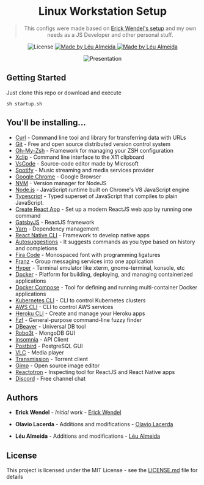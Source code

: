 <h1 align="center">Linux Workstation Setup</h1>

<blockquote align="center">
This configs were made based on <a href="https://github.com/ErickWendel/ew-ubuntu-setup">Erick Wendel's setup</a> and my own needs as a JS Developer and other personal stuff.
</blockquote>

<p align="center">
  <img alt="License" src="https://img.shields.io/badge/license-MIT-%237159c1">

  <a href="https://leunardo.dev">
    <img alt="Made by Léu Almeida" src="https://img.shields.io/badge/made%20by-Léu%20Almeida-%237159c1">
  </a>
  
  <a href="https://github.com/LeuAlmeida/ubuntu-workstation/actions">
    <img alt="Made by Léu Almeida" src="https://github.com/LeuAlmeida/ubuntu-workstation/workflows/CI/badge.svg">
  </a>  
</p>

<p align="center">
<img alt="Presentation" src=".github/presentation.gif" />
</p>

## Getting Started

Just clone this repo or download and execute 

```
sh startup.sh
```

## You'll be installing...

* [Curl](https://curl.haxx.se/) - Command line tool and library for transferring data with URLs
* [Git](https://git-scm.com/) - Free and open source distributed version control system
* [Oh-My-Zsh](https://ohmyz.sh/) - Framework for managing your ZSH configuration
* [Xclip](https://opensource.com/article/19/7/xclip) - Command line interface to the X11 clipboard
* [VsCode](https://code.visualstudio.com/) - Source-code editor made by Microsoft
* [Spotify](https://www.spotify.com/) - Music streaming and media services provider
* [Google Chrome](https://www.google.pt/intl/pt-PT/chrome/) - Google Browser
* [NVM](https://github.com/nvm-sh/nvm) - Version manager for NodeJS
* [Node.js](https://nodejs.org/en/) - JavaScript runtime built on Chrome's V8 JavaScript engine
* [Typescript](https://www.typescriptlang.org/) - Typed superset of JavaScript that compiles to plain JavaScript.
* [Create React App](https://github.com/facebook/create-react-app) - Set up a modern ReactJS web app by running one command
* [GatsbyJS](https://www.gatsbyjs.org/) - ReactJS framework
* [Yarn](https://classic.yarnpkg.com/lang/en/) - Dependency management
* [React Native CLI](https://reactnative.dev/) - Framework to develop native apps
* [Autosuggestions](https://github.com/zsh-users/zsh-autosuggestions) - It suggests commands as you type based on history and completions
* [Fira Code](https://github.com/tonsky/FiraCode) - Monospaced font with programming ligatures
* [Franz](https://meetfranz.com/) - Group messaging services into one application
* [Hyper](https://terminator-gtk3.readthedocs.io/en/latest/) - Terminal emulator like xterm, gnome-terminal, konsole, etc
* [Docker](https://www.docker.com/) - Platform for building, deploying, and managing containerized applications
* [Docker Compose](https://docs.docker.com/compose/) - Tool for defining and running multi-container Docker applications
* [Kubernetes CLI](https://kubernetes.io/docs/reference/kubectl/overview/) - CLI to control Kubernetes clusters
* [AWS CLI](https://aws.amazon.com/pt/cli/) - CLI to control AWS services
* [Heroku CLI](https://devcenter.heroku.com/categories/command-line) - Create and manage your Heroku apps
* [Fzf](https://github.com/junegunn/fzf) - General-purpose command-line fuzzy finder
* [DBeaver](https://dbeaver.io/) - Universal DB tool
* [Robo3t](https://robomongo.org/) - MongoDB GUI
* [Insomnia](https://insomnia.rest/) - API Client
* [Postbird](https://www.electronjs.org/apps/postbird) - PostgreSQL GUI
* [VLC](https://www.videolan.org/vlc/) - Media player
* [Transmission](https://transmissionbt.com/) - Torrent client
* [Gimp](https://www.gimp.org/) - Open source image editor
* [Reactotron](https://discord.com/) - Inspecting tool for ReactJS and React Native apps
* [Discord](https://github.com/infinitered/reactotron) - Free channel chat

## Authors

* **Erick Wendel** - *Initial work* - [Erick Wendel](https://github.com/ErickWendel)

* **Olavio Lacerda** - Additions and modifications - [Olavio Lacerda](https://github.com/OlavioLacerda)

* **Léu Almeida** - Additions and modifications - [Léu Almeida](https://github.com/LeuAlmeida)

## License

This project is licensed under the MIT License - see the [LICENSE.md](LICENSE.md) file for details
